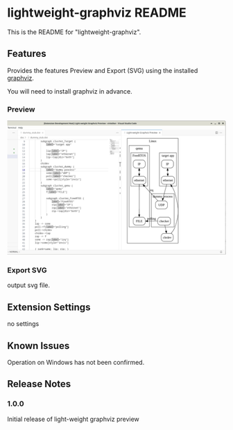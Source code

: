 # lightweight-graphviz README

This is the README for "lightweight-graphviz".

## Features

Provides the features  Preview and Export (SVG) using the installed [graphviz](https://graphviz.org/).

You will need to install graphviz in advance.

### Preview
![preview](images/lwgraphviz_preview.png)

### Export SVG
output svg file.

## Extension Settings
no settings

## Known Issues
Operation on Windows has not been confirmed.

## Release Notes

### 1.0.0

Initial release of light-weight graphviz preview
